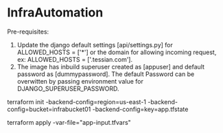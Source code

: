 # InfraAutomation

Pre-requisites:
1. Update the django default settings [api/settings.py] for ALLOWED_HOSTS = ['*'] or the domain for allowing incoming request, ex: ALLOWED_HOSTS = ['.tessian.com'].
2. The image has inbuild superuser created as [appuser] and default password as [dummypassword]. The default Password can be overwitten by passing environment value for DJANGO_SUPERUSER_PASSWORD.



terraform init -backend-config=region=us-east-1 -backend-config=bucket=infrabucket01 -backend-config=key=app.tfstate

terraform apply -var-file="app-input.tfvars"
